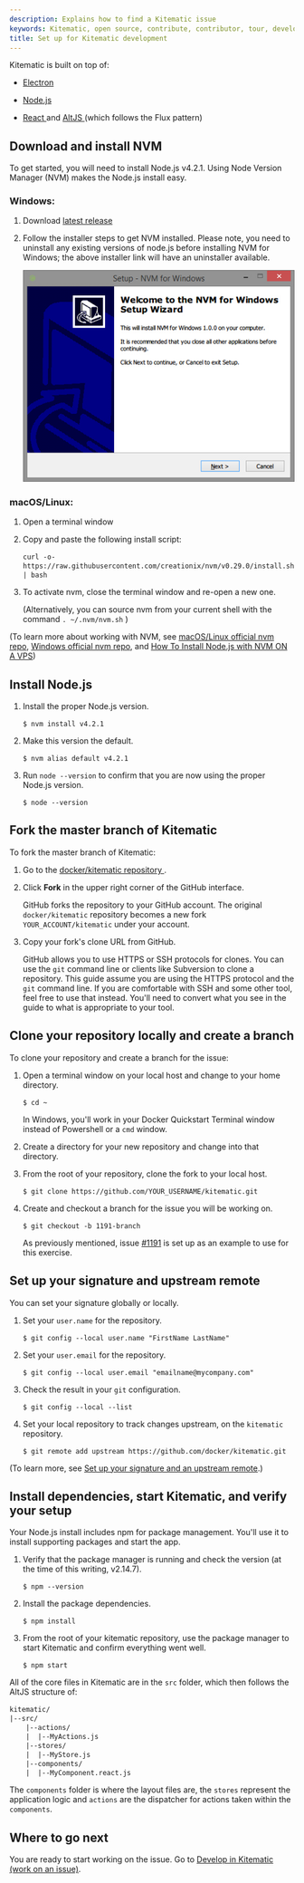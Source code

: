 ```yaml
---
description: Explains how to find a Kitematic issue
keywords: Kitematic, open source, contribute, contributor, tour, development
title: Set up for Kitematic development
---
```


Kitematic is built on top of:

* <a href="http://electron.atom.io/" target="_blank"> Electron </a>

* <a href="https://nodejs.org" target="_blank"> Node.js </a>

* <a href="https://facebook.github.io/react/" target="_blank"> React </a> and <a href="https://facebook.github.io/react/" target="_blank"> AltJS </a> (which follows the Flux pattern)

## Download and install NVM

To get started, you will need to install Node.js v4.2.1. Using Node Version Manager (NVM) makes the Node.js install easy.

### Windows:

1.  Download <a href="https://github.com/coreybutler/nvm-windows/releases/"
target="_blank"> latest release </a>

2.  Follow the installer steps to get NVM installed. Please note, you need to
uninstall any existing versions of node.js before installing NVM for Windows;
the above installer link will have an uninstaller available.

    ![windows installer](images/nvm_install.jpeg)

### macOS/Linux:

1.  Open a terminal window

2.  Copy and paste the following install script:

    ```
    curl -o- https://raw.githubusercontent.com/creationix/nvm/v0.29.0/install.sh | bash
    ```

3.  To activate nvm, close the terminal window and re-open a new one.

    (Alternatively, you can source nvm from your current shell with the command `. ~/.nvm/nvm.sh` )

(To learn more about working with NVM, see <a href="https://github.com/creationix/nvm" target="_blank">macOS/Linux official nvm repo</a>, <a href="https://github.com/coreybutler/nvm-windows" target="_blank">Windows official nvm repo</a>, and <a href="https://www.digitalocean.com/community/tutorials/how-to-install-node-js-with-nvm-node-version-manager-on-a-vps" target="_blank">How To Install Node.js with NVM ON A VPS</a>)

## Install Node.js

1.  Install the proper Node.js version.

    ```
    $ nvm install v4.2.1
    ```

2.  Make this version the default.

    ```
    $ nvm alias default v4.2.1
    ```

3.  Run `node --version` to confirm that you are now using the proper Node.js version.

    ```
    $ node --version
    ```

## Fork the master branch of Kitematic

To fork the master branch of Kitematic:

1.  Go to the <a href="https://github.com/docker/kitematic" target="_blank">docker/kitematic repository </a>.

2.  Click **Fork** in the upper right corner of the GitHub interface.

    GitHub forks the repository to your GitHub account. The original
    `docker/kitematic` repository becomes a new fork `YOUR_ACCOUNT/kitematic`
    under your account.

3.  Copy your fork's clone URL from GitHub.

    GitHub allows you to use HTTPS or SSH protocols for clones. You can use the `git` command line or clients like Subversion to clone a repository. This guide assume you are using the HTTPS protocol and the `git` command line. If you are comfortable with SSH and some other tool, feel free to use that instead. You'll need to convert what you see in the guide to what is appropriate to your tool.

## Clone your repository locally and create a branch

To clone your repository and create a branch for the issue:

1.  Open a terminal window on your local host and change to your home directory.

    ```
    $ cd ~
    ```

    In Windows, you'll work in your Docker Quickstart Terminal window instead of Powershell or a `cmd` window.

2.  Create a directory for your new repository and change into that directory.

3.  From the root of your repository, clone the fork to your local host.

    ```
    $ git clone https://github.com/YOUR_USERNAME/kitematic.git
    ```

4. Create and checkout a branch for the issue you will be working on.

    ```
    $ git checkout -b 1191-branch
    ```

    As previously mentioned, issue <a href="https://github.com/docker/kitematic/issues/1191" target="_blank">#1191</a> is set up as an example to use for this exercise.

## Set up your signature and upstream remote

You can set your signature globally or locally.

1.  Set your `user.name` for the repository.

    ```
    $ git config --local user.name "FirstName LastName"
    ```

2.  Set your `user.email` for the repository.

    ```
    $ git config --local user.email "emailname@mycompany.com"
    ```

3.  Check the result in your `git` configuration.

    ```
    $ git config --local --list
    ```

4.  Set your local repository to track changes upstream, on the `kitematic` repository.

    ```
    $ git remote add upstream https://github.com/docker/kitematic.git
    ```

(To learn more, see <a
href="http://docs.docker.com/opensource/project/set-up-git/#set-your-signature-and-an-upstream-remote" target="_blank"> Set up your signature and an upstream remote</a>.)

## Install dependencies, start Kitematic, and verify your setup
Your Node.js install includes npm for package management. You'll use it to install supporting packages and start the app.

1.  Verify that the package manager is running and check the version (at the time of this writing, v2.14.7).

    ```
    $ npm --version
    ```

2.  Install the package dependencies.

    ```
    $ npm install
    ```

3.  From the root of your kitematic repository, use the package manager to start Kitematic and confirm everything went well.

    ```
    $ npm start
    ```

All of the core files in Kitematic are in the `src` folder, which then
follows the AltJS structure of:

```
kitematic/
|--src/
    |--actions/
    |  |--MyActions.js
    |--stores/
    |  |--MyStore.js
    |--components/
    |  |--MyComponent.react.js
```

The `components` folder is where the layout files are, the `stores` represent the application logic and `actions` are the dispatcher for actions taken within the `components`.

## Where to go next

You are ready to start working on the issue. Go to [Develop in Kitematic (work
on an issue)](work_issue.md).